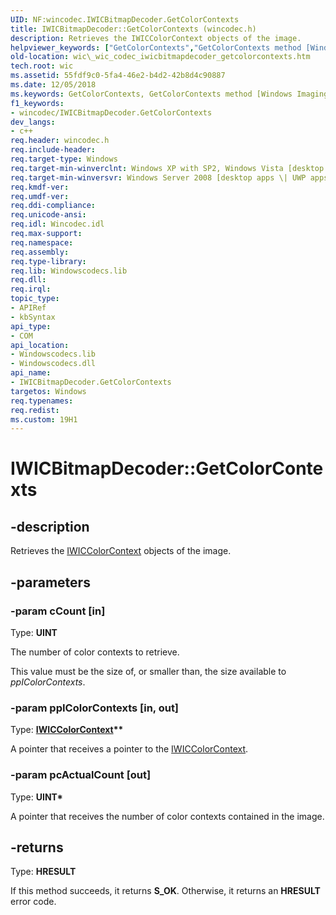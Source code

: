 ```yaml
---
UID: NF:wincodec.IWICBitmapDecoder.GetColorContexts
title: IWICBitmapDecoder::GetColorContexts (wincodec.h)
description: Retrieves the IWICColorContext objects of the image.
helpviewer_keywords: ["GetColorContexts","GetColorContexts method [Windows Imaging Component]","GetColorContexts method [Windows Imaging Component]","IWICBitmapDecoder interface","IWICBitmapDecoder interface [Windows Imaging Component]","GetColorContexts method","IWICBitmapDecoder.GetColorContexts","IWICBitmapDecoder::GetColorContexts","_wic_codec_iwicbitmapdecoder_getcolorcontexts","wic._wic_codec_iwicbitmapdecoder_getcolorcontexts","wincodec/IWICBitmapDecoder::GetColorContexts"]
old-location: wic\_wic_codec_iwicbitmapdecoder_getcolorcontexts.htm
tech.root: wic
ms.assetid: 55fdf9c0-5fa4-46e2-b4d2-42b8d4c90887
ms.date: 12/05/2018
ms.keywords: GetColorContexts, GetColorContexts method [Windows Imaging Component], GetColorContexts method [Windows Imaging Component],IWICBitmapDecoder interface, IWICBitmapDecoder interface [Windows Imaging Component],GetColorContexts method, IWICBitmapDecoder.GetColorContexts, IWICBitmapDecoder::GetColorContexts, _wic_codec_iwicbitmapdecoder_getcolorcontexts, wic._wic_codec_iwicbitmapdecoder_getcolorcontexts, wincodec/IWICBitmapDecoder::GetColorContexts
f1_keywords:
- wincodec/IWICBitmapDecoder.GetColorContexts
dev_langs:
- c++
req.header: wincodec.h
req.include-header: 
req.target-type: Windows
req.target-min-winverclnt: Windows XP with SP2, Windows Vista [desktop apps \| UWP apps]
req.target-min-winversvr: Windows Server 2008 [desktop apps \| UWP apps]
req.kmdf-ver: 
req.umdf-ver: 
req.ddi-compliance: 
req.unicode-ansi: 
req.idl: Wincodec.idl
req.max-support: 
req.namespace: 
req.assembly: 
req.type-library: 
req.lib: Windowscodecs.lib
req.dll: 
req.irql: 
topic_type:
- APIRef
- kbSyntax
api_type:
- COM
api_location:
- Windowscodecs.lib
- Windowscodecs.dll
api_name:
- IWICBitmapDecoder.GetColorContexts
targetos: Windows
req.typenames: 
req.redist: 
ms.custom: 19H1
---
```


# IWICBitmapDecoder::GetColorContexts


## -description


Retrieves the <a href="https://docs.microsoft.com/windows/desktop/api/wincodec/nn-wincodec-iwiccolorcontext">IWICColorContext</a> objects of the image.


## -parameters




### -param cCount [in]

Type: <b>UINT</b>

The number of color contexts to retrieve.

This value must be the size of, or smaller than, the size available to <i>ppIColorContexts</i>.


### -param ppIColorContexts [in, out]

Type: <b><a href="https://docs.microsoft.com/windows/desktop/api/wincodec/nn-wincodec-iwiccolorcontext">IWICColorContext</a>**</b>

A pointer that receives a pointer to the <a href="https://docs.microsoft.com/windows/desktop/api/wincodec/nn-wincodec-iwiccolorcontext">IWICColorContext</a>.


### -param pcActualCount [out]

Type: <b>UINT*</b>

A pointer that receives the number of color contexts contained in the image.


## -returns



Type: <b>HRESULT</b>

If this method succeeds, it returns <b xmlns:loc="http://microsoft.com/wdcml/l10n">S_OK</b>. Otherwise, it returns an <b xmlns:loc="http://microsoft.com/wdcml/l10n">HRESULT</b> error code.



